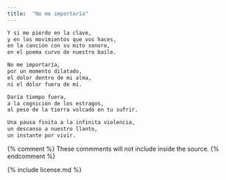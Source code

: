 ```yaml
---
title:  "No me importaría"
---
```


```markdown
Y si me pierdo en la clave,
y en los movimientos que vos haces,
en la canción con su mito sonoro,
en el poema curvo de nuestro baile.

No me importaría,
por un momento dilatado,
el dolor dentro de mi alma,
ni el dolor fuera de mí.

Daría tiempo fuera,
a la cognición de los estragos,
al peso de la tierra volcado en tu sufrir.

Una pausa finita a la infinita violencia,
un descanso a nuestro llanto,
un instante por vivir.
```

[//]: # (This may be the most platform independent comment)

[comment]: <> ('infinita quimera' en vez de 'infinita violencia')

[comment]: <> ('para vivir' en vez de 'por vivir')

[//]: <> (This is also a comment.)


{% comment %} 
    These commments will not include inside the source.
{% endcomment %}

{% include license.md %}
